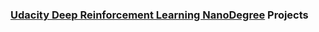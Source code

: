 ### [**Udacity Deep Reinforcement Learning NanoDegree**](https://github.com/udacity/deep-reinforcement-learning) Projects
